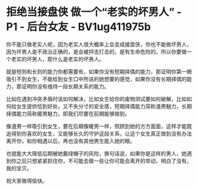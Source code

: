 # 拒绝当接盘侠 做一个“老实的坏男人” - P1 - 后台女友 - BV1ug411975b

你不能只做老实人呢，因为老实人很大概率上会变成接盘侠，你也不能做坏男人，因为坏男人是不政治正确的，是会被抨击打击的，是有生命危险的，所以你要做一个老实的坏男人，那什么是老实的坏男人。

就是短则和长则的能力你都需要有，如果你没有短期择偶的能力，那证明你第一眼吸引不到女生，不能给到女生口中所说的她想要的感觉，如果你没有长期择偶的能力，那证明你没有维持一段长期关系的能力。

比如在遇到冲突矛盾时该如何解决，比如女生给你的废物测试要如何破解，比如如何给女生提供恰到好处，又不失分寸的安全感，短期择偶能力简称渣男魅力，长期择偶能力简称暖男魅力，即我们尽要在前期能够做到。

像渣男一样吸引到女生，要在后期像暖男一样，照顾到她的方方面面，这样才能既追得到你喜欢的女生，又能够长久的守护这段关系，让这个女生真正做到没有办法离开你，和你相遇以后，再也没有其他男生能入她的眼。

也就能大大降低后期被她戴绿帽子的风险，换句话说，如果你是这样的男人，她遇到你之后只想紧紧抓住你，不可能去做一些让你可能会离开的举动，明白了没有，我的宝贝。

祝大家做得愉快。